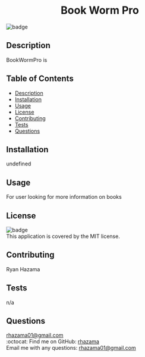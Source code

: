 <h1 align="center">Book Worm Pro </h1>

![badge](https://img.shields.io/badge/license-MIT-brightgreen)<br />
## Description
BookWormPro is

## Table of Contents
- [Description](#description)
- [Installation](#installation)
- [Usage](#usage)
- [License](#license)
- [Contributing](#contributing)
- [Tests](#tests)
- [Questions](#questions)
## Installation
undefined
## Usage
For user looking for more information on books
## License
![badge](https://img.shields.io/badge/license-MIT-green)
<br />
This application is covered by the MIT license.
## Contributing
Ryan Hazama
## Tests
n/a
## Questions
rhazama01@gmail.com<br />
:octocat: Find me on GitHub: [rhazama](https://github.com/rhazama)<br />
Email me with any questions: rhazama01@gmail.com<br />
